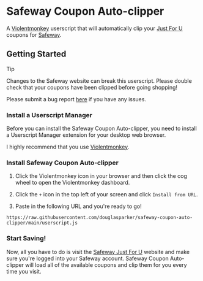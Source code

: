# Safeway Coupon Auto-clipper

A [Violentmonkey](https://violentmonkey.github.io/get-it/) userscript that will automatically clip your [Just For U](https://www.safeway.com/foru/coupons-deals.html) coupons for [Safeway](https://www.safeway.com).

## Getting Started

> [!TIP]
> Changes to the Safeway website can break this userscript. Please double check that your coupons have been clipped before going shopping!
> 
> Please submit a bug report [here](https://github.com/douglasparker/safeway-coupon-auto-clipper/issues) if you have any issues.

### Install a Userscript Manager

Before you can install the Safeway Coupon Auto-clipper, you need to install a Userscript Manager extension for your desktop web browser.

I highly recommend that you use [Violentmonkey](https://violentmonkey.github.io/get-it/).

### Install Safeway Coupon Auto-clipper

1) Click the Violentmonkey icon in your browser and then click the cog wheel to open the Violentmonkey dashboard.

2) Click the `+` icon in the top left of your screen and click `Install from URL`.

3) Paste in the following URL and you're ready to go!

`https://raw.githubusercontent.com/douglasparker/safeway-coupon-auto-clipper/main/userscript.js`

### Start Saving!

Now, all you have to do is visit the [Safeway Just For U](https://www.safeway.com/foru/coupons-deals.html) website and make sure you're logged into your Safeway account. Safeway Coupon Auto-clipper will load all of the available coupons and clip them for you every time you visit.

